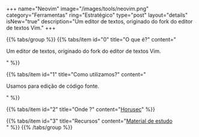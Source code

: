 +++
name="Neovim"
image="/images/tools/neovim.png"
category="Ferramentas"
ring="Estratégico"
type="post"
layout="details"
isNew="true"
description="Um editor de textos, originado do fork do editor de textos Vim."
+++

{{% tabs/group %}}
  {{% tabs/item id="0" title="O que é?" content="<p>Um editor de textos, originado do fork do editor de textos Vim.</p>" %}}
  
  {{% tabs/item id="1" title="Como utilizamos?" content="<p>Usamos para edição de código fonte.</p>" %}}
  
  {{% tabs/item id="2" title="Onde ?" content="<a href='https://horusec.io/' target='_blank'>Horusec</a>" %}}

  {{% tabs/item id="3" title="Recursos" content="<a href='https://neovim.io/doc/general/'>Material de estudo</a><br />" %}}
{{% /tabs/group %}}